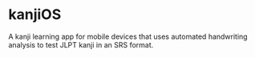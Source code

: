 # kanjiOS
A kanji learning app for mobile devices that uses automated handwriting analysis to test JLPT kanji in an SRS format.
